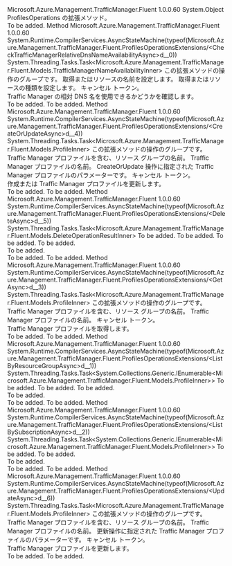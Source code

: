 <Type Name="ProfilesOperationsExtensions" FullName="Microsoft.Azure.Management.TrafficManager.Fluent.ProfilesOperationsExtensions">
  <TypeSignature Language="C#" Value="public static class ProfilesOperationsExtensions" />
  <TypeSignature Language="ILAsm" Value=".class public auto ansi abstract sealed beforefieldinit ProfilesOperationsExtensions extends System.Object" />
  <TypeSignature Language="DocId" Value="T:Microsoft.Azure.Management.TrafficManager.Fluent.ProfilesOperationsExtensions" />
  <TypeSignature Language="VB.NET" Value="Public Module ProfilesOperationsExtensions" />
  <TypeSignature Language="F#" Value="type ProfilesOperationsExtensions = class" />
  <AssemblyInfo>
    <AssemblyName>Microsoft.Azure.Management.TrafficManager.Fluent</AssemblyName>
    <AssemblyVersion>1.0.0.60</AssemblyVersion>
  </AssemblyInfo>
  <Base>
    <BaseTypeName>System.Object</BaseTypeName>
  </Base>
  <Interfaces />
  <Docs>
    <summary>
            ProfilesOperations の拡張メソッド。
            </summary>
    <remarks>To be added.</remarks>
  </Docs>
  <Members>
    <Member MemberName="CheckTrafficManagerRelativeDnsNameAvailabilityAsync">
      <MemberSignature Language="C#" Value="public static System.Threading.Tasks.Task&lt;Microsoft.Azure.Management.TrafficManager.Fluent.Models.TrafficManagerNameAvailabilityInner&gt; CheckTrafficManagerRelativeDnsNameAvailabilityAsync (this Microsoft.Azure.Management.TrafficManager.Fluent.IProfilesOperations operations, string name = null, string type = null, System.Threading.CancellationToken cancellationToken = null);" />
      <MemberSignature Language="ILAsm" Value=".method public static hidebysig class System.Threading.Tasks.Task`1&lt;class Microsoft.Azure.Management.TrafficManager.Fluent.Models.TrafficManagerNameAvailabilityInner&gt; CheckTrafficManagerRelativeDnsNameAvailabilityAsync(class Microsoft.Azure.Management.TrafficManager.Fluent.IProfilesOperations operations, string name, string type, valuetype System.Threading.CancellationToken cancellationToken) cil managed" />
      <MemberSignature Language="DocId" Value="M:Microsoft.Azure.Management.TrafficManager.Fluent.ProfilesOperationsExtensions.CheckTrafficManagerRelativeDnsNameAvailabilityAsync(Microsoft.Azure.Management.TrafficManager.Fluent.IProfilesOperations,System.String,System.String,System.Threading.CancellationToken)" />
      <MemberSignature Language="F#" Value="static member CheckTrafficManagerRelativeDnsNameAvailabilityAsync : Microsoft.Azure.Management.TrafficManager.Fluent.IProfilesOperations * string * string * System.Threading.CancellationToken -&gt; System.Threading.Tasks.Task&lt;Microsoft.Azure.Management.TrafficManager.Fluent.Models.TrafficManagerNameAvailabilityInner&gt;" Usage="Microsoft.Azure.Management.TrafficManager.Fluent.ProfilesOperationsExtensions.CheckTrafficManagerRelativeDnsNameAvailabilityAsync (operations, name, type, cancellationToken)" />
      <MemberType>Method</MemberType>
      <AssemblyInfo>
        <AssemblyName>Microsoft.Azure.Management.TrafficManager.Fluent</AssemblyName>
        <AssemblyVersion>1.0.0.60</AssemblyVersion>
      </AssemblyInfo>
      <Attributes>
        <Attribute>
          <AttributeName>System.Runtime.CompilerServices.AsyncStateMachine(typeof(Microsoft.Azure.Management.TrafficManager.Fluent.ProfilesOperationsExtensions/&lt;CheckTrafficManagerRelativeDnsNameAvailabilityAsync&gt;d__0))</AttributeName>
        </Attribute>
      </Attributes>
      <ReturnValue>
        <ReturnType>System.Threading.Tasks.Task&lt;Microsoft.Azure.Management.TrafficManager.Fluent.Models.TrafficManagerNameAvailabilityInner&gt;</ReturnType>
      </ReturnValue>
      <Parameters>
        <Parameter Name="operations" Type="Microsoft.Azure.Management.TrafficManager.Fluent.IProfilesOperations" RefType="this" />
        <Parameter Name="name" Type="System.String" />
        <Parameter Name="type" Type="System.String" />
        <Parameter Name="cancellationToken" Type="System.Threading.CancellationToken" />
      </Parameters>
      <Docs>
        <param name="operations">
            この拡張メソッドの操作のグループです。
            </param>
        <param name="name">
            取得またはリソースの名前を設定します。
            </param>
        <param name="type">
            取得またはリソースの種類を設定します。
            </param>
        <param name="cancellationToken">
            キャンセル トークン。
            </param>
        <summary>
            Traffic Manager の相対 DNS 名を使用できるかどうかを確認します。
            </summary>
        <returns>To be added.</returns>
        <remarks>To be added.</remarks>
      </Docs>
    </Member>
    <Member MemberName="CreateOrUpdateAsync">
      <MemberSignature Language="C#" Value="public static System.Threading.Tasks.Task&lt;Microsoft.Azure.Management.TrafficManager.Fluent.Models.ProfileInner&gt; CreateOrUpdateAsync (this Microsoft.Azure.Management.TrafficManager.Fluent.IProfilesOperations operations, string resourceGroupName, string profileName, Microsoft.Azure.Management.TrafficManager.Fluent.Models.ProfileInner parameters, System.Threading.CancellationToken cancellationToken = null);" />
      <MemberSignature Language="ILAsm" Value=".method public static hidebysig class System.Threading.Tasks.Task`1&lt;class Microsoft.Azure.Management.TrafficManager.Fluent.Models.ProfileInner&gt; CreateOrUpdateAsync(class Microsoft.Azure.Management.TrafficManager.Fluent.IProfilesOperations operations, string resourceGroupName, string profileName, class Microsoft.Azure.Management.TrafficManager.Fluent.Models.ProfileInner parameters, valuetype System.Threading.CancellationToken cancellationToken) cil managed" />
      <MemberSignature Language="DocId" Value="M:Microsoft.Azure.Management.TrafficManager.Fluent.ProfilesOperationsExtensions.CreateOrUpdateAsync(Microsoft.Azure.Management.TrafficManager.Fluent.IProfilesOperations,System.String,System.String,Microsoft.Azure.Management.TrafficManager.Fluent.Models.ProfileInner,System.Threading.CancellationToken)" />
      <MemberSignature Language="F#" Value="static member CreateOrUpdateAsync : Microsoft.Azure.Management.TrafficManager.Fluent.IProfilesOperations * string * string * Microsoft.Azure.Management.TrafficManager.Fluent.Models.ProfileInner * System.Threading.CancellationToken -&gt; System.Threading.Tasks.Task&lt;Microsoft.Azure.Management.TrafficManager.Fluent.Models.ProfileInner&gt;" Usage="Microsoft.Azure.Management.TrafficManager.Fluent.ProfilesOperationsExtensions.CreateOrUpdateAsync (operations, resourceGroupName, profileName, parameters, cancellationToken)" />
      <MemberType>Method</MemberType>
      <AssemblyInfo>
        <AssemblyName>Microsoft.Azure.Management.TrafficManager.Fluent</AssemblyName>
        <AssemblyVersion>1.0.0.60</AssemblyVersion>
      </AssemblyInfo>
      <Attributes>
        <Attribute>
          <AttributeName>System.Runtime.CompilerServices.AsyncStateMachine(typeof(Microsoft.Azure.Management.TrafficManager.Fluent.ProfilesOperationsExtensions/&lt;CreateOrUpdateAsync&gt;d__4))</AttributeName>
        </Attribute>
      </Attributes>
      <ReturnValue>
        <ReturnType>System.Threading.Tasks.Task&lt;Microsoft.Azure.Management.TrafficManager.Fluent.Models.ProfileInner&gt;</ReturnType>
      </ReturnValue>
      <Parameters>
        <Parameter Name="operations" Type="Microsoft.Azure.Management.TrafficManager.Fluent.IProfilesOperations" RefType="this" />
        <Parameter Name="resourceGroupName" Type="System.String" />
        <Parameter Name="profileName" Type="System.String" />
        <Parameter Name="parameters" Type="Microsoft.Azure.Management.TrafficManager.Fluent.Models.ProfileInner" />
        <Parameter Name="cancellationToken" Type="System.Threading.CancellationToken" />
      </Parameters>
      <Docs>
        <param name="operations">
            この拡張メソッドの操作のグループです。
            </param>
        <param name="resourceGroupName">
            Traffic Manager プロファイルを含む、リソース グループの名前。
            </param>
        <param name="profileName">
            Traffic Manager プロファイルの名前。
            </param>
        <param name="parameters">
            CreateOrUpdate 操作に指定された Traffic Manager プロファイルのパラメーターです。
            </param>
        <param name="cancellationToken">
            キャンセル トークン。
            </param>
        <summary>
            作成または Traffic Manager プロファイルを更新します。
            </summary>
        <returns>To be added.</returns>
        <remarks>To be added.</remarks>
      </Docs>
    </Member>
    <Member MemberName="DeleteAsync">
      <MemberSignature Language="C#" Value="public static System.Threading.Tasks.Task&lt;Microsoft.Azure.Management.TrafficManager.Fluent.Models.DeleteOperationResultInner&gt; DeleteAsync (this Microsoft.Azure.Management.TrafficManager.Fluent.IProfilesOperations operations, string resourceGroupName, string profileName, System.Threading.CancellationToken cancellationToken = null);" />
      <MemberSignature Language="ILAsm" Value=".method public static hidebysig class System.Threading.Tasks.Task`1&lt;class Microsoft.Azure.Management.TrafficManager.Fluent.Models.DeleteOperationResultInner&gt; DeleteAsync(class Microsoft.Azure.Management.TrafficManager.Fluent.IProfilesOperations operations, string resourceGroupName, string profileName, valuetype System.Threading.CancellationToken cancellationToken) cil managed" />
      <MemberSignature Language="DocId" Value="M:Microsoft.Azure.Management.TrafficManager.Fluent.ProfilesOperationsExtensions.DeleteAsync(Microsoft.Azure.Management.TrafficManager.Fluent.IProfilesOperations,System.String,System.String,System.Threading.CancellationToken)" />
      <MemberSignature Language="F#" Value="static member DeleteAsync : Microsoft.Azure.Management.TrafficManager.Fluent.IProfilesOperations * string * string * System.Threading.CancellationToken -&gt; System.Threading.Tasks.Task&lt;Microsoft.Azure.Management.TrafficManager.Fluent.Models.DeleteOperationResultInner&gt;" Usage="Microsoft.Azure.Management.TrafficManager.Fluent.ProfilesOperationsExtensions.DeleteAsync (operations, resourceGroupName, profileName, cancellationToken)" />
      <MemberType>Method</MemberType>
      <AssemblyInfo>
        <AssemblyName>Microsoft.Azure.Management.TrafficManager.Fluent</AssemblyName>
        <AssemblyVersion>1.0.0.60</AssemblyVersion>
      </AssemblyInfo>
      <Attributes>
        <Attribute>
          <AttributeName>System.Runtime.CompilerServices.AsyncStateMachine(typeof(Microsoft.Azure.Management.TrafficManager.Fluent.ProfilesOperationsExtensions/&lt;DeleteAsync&gt;d__5))</AttributeName>
        </Attribute>
      </Attributes>
      <ReturnValue>
        <ReturnType>System.Threading.Tasks.Task&lt;Microsoft.Azure.Management.TrafficManager.Fluent.Models.DeleteOperationResultInner&gt;</ReturnType>
      </ReturnValue>
      <Parameters>
        <Parameter Name="operations" Type="Microsoft.Azure.Management.TrafficManager.Fluent.IProfilesOperations" RefType="this" />
        <Parameter Name="resourceGroupName" Type="System.String" />
        <Parameter Name="profileName" Type="System.String" />
        <Parameter Name="cancellationToken" Type="System.Threading.CancellationToken" />
      </Parameters>
      <Docs>
        <param name="operations">To be added.</param>
        <param name="resourceGroupName">To be added.</param>
        <param name="profileName">To be added.</param>
        <param name="cancellationToken">To be added.</param>
        <summary>To be added.</summary>
        <returns>To be added.</returns>
        <remarks>To be added.</remarks>
      </Docs>
    </Member>
    <Member MemberName="GetAsync">
      <MemberSignature Language="C#" Value="public static System.Threading.Tasks.Task&lt;Microsoft.Azure.Management.TrafficManager.Fluent.Models.ProfileInner&gt; GetAsync (this Microsoft.Azure.Management.TrafficManager.Fluent.IProfilesOperations operations, string resourceGroupName, string profileName, System.Threading.CancellationToken cancellationToken = null);" />
      <MemberSignature Language="ILAsm" Value=".method public static hidebysig class System.Threading.Tasks.Task`1&lt;class Microsoft.Azure.Management.TrafficManager.Fluent.Models.ProfileInner&gt; GetAsync(class Microsoft.Azure.Management.TrafficManager.Fluent.IProfilesOperations operations, string resourceGroupName, string profileName, valuetype System.Threading.CancellationToken cancellationToken) cil managed" />
      <MemberSignature Language="DocId" Value="M:Microsoft.Azure.Management.TrafficManager.Fluent.ProfilesOperationsExtensions.GetAsync(Microsoft.Azure.Management.TrafficManager.Fluent.IProfilesOperations,System.String,System.String,System.Threading.CancellationToken)" />
      <MemberSignature Language="F#" Value="static member GetAsync : Microsoft.Azure.Management.TrafficManager.Fluent.IProfilesOperations * string * string * System.Threading.CancellationToken -&gt; System.Threading.Tasks.Task&lt;Microsoft.Azure.Management.TrafficManager.Fluent.Models.ProfileInner&gt;" Usage="Microsoft.Azure.Management.TrafficManager.Fluent.ProfilesOperationsExtensions.GetAsync (operations, resourceGroupName, profileName, cancellationToken)" />
      <MemberType>Method</MemberType>
      <AssemblyInfo>
        <AssemblyName>Microsoft.Azure.Management.TrafficManager.Fluent</AssemblyName>
        <AssemblyVersion>1.0.0.60</AssemblyVersion>
      </AssemblyInfo>
      <Attributes>
        <Attribute>
          <AttributeName>System.Runtime.CompilerServices.AsyncStateMachine(typeof(Microsoft.Azure.Management.TrafficManager.Fluent.ProfilesOperationsExtensions/&lt;GetAsync&gt;d__3))</AttributeName>
        </Attribute>
      </Attributes>
      <ReturnValue>
        <ReturnType>System.Threading.Tasks.Task&lt;Microsoft.Azure.Management.TrafficManager.Fluent.Models.ProfileInner&gt;</ReturnType>
      </ReturnValue>
      <Parameters>
        <Parameter Name="operations" Type="Microsoft.Azure.Management.TrafficManager.Fluent.IProfilesOperations" RefType="this" />
        <Parameter Name="resourceGroupName" Type="System.String" />
        <Parameter Name="profileName" Type="System.String" />
        <Parameter Name="cancellationToken" Type="System.Threading.CancellationToken" />
      </Parameters>
      <Docs>
        <param name="operations">
            この拡張メソッドの操作のグループです。
            </param>
        <param name="resourceGroupName">
            Traffic Manager プロファイルを含む、リソース グループの名前。
            </param>
        <param name="profileName">
            Traffic Manager プロファイルの名前。
            </param>
        <param name="cancellationToken">
            キャンセル トークン。
            </param>
        <summary>
            Traffic Manager プロファイルを取得します。
            </summary>
        <returns>To be added.</returns>
        <remarks>To be added.</remarks>
      </Docs>
    </Member>
    <Member MemberName="ListByResourceGroupAsync">
      <MemberSignature Language="C#" Value="public static System.Threading.Tasks.Task&lt;System.Collections.Generic.IEnumerable&lt;Microsoft.Azure.Management.TrafficManager.Fluent.Models.ProfileInner&gt;&gt; ListByResourceGroupAsync (this Microsoft.Azure.Management.TrafficManager.Fluent.IProfilesOperations operations, string resourceGroupName, System.Threading.CancellationToken cancellationToken = null);" />
      <MemberSignature Language="ILAsm" Value=".method public static hidebysig class System.Threading.Tasks.Task`1&lt;class System.Collections.Generic.IEnumerable`1&lt;class Microsoft.Azure.Management.TrafficManager.Fluent.Models.ProfileInner&gt;&gt; ListByResourceGroupAsync(class Microsoft.Azure.Management.TrafficManager.Fluent.IProfilesOperations operations, string resourceGroupName, valuetype System.Threading.CancellationToken cancellationToken) cil managed" />
      <MemberSignature Language="DocId" Value="M:Microsoft.Azure.Management.TrafficManager.Fluent.ProfilesOperationsExtensions.ListByResourceGroupAsync(Microsoft.Azure.Management.TrafficManager.Fluent.IProfilesOperations,System.String,System.Threading.CancellationToken)" />
      <MemberSignature Language="F#" Value="static member ListByResourceGroupAsync : Microsoft.Azure.Management.TrafficManager.Fluent.IProfilesOperations * string * System.Threading.CancellationToken -&gt; System.Threading.Tasks.Task&lt;seq&lt;Microsoft.Azure.Management.TrafficManager.Fluent.Models.ProfileInner&gt;&gt;" Usage="Microsoft.Azure.Management.TrafficManager.Fluent.ProfilesOperationsExtensions.ListByResourceGroupAsync (operations, resourceGroupName, cancellationToken)" />
      <MemberType>Method</MemberType>
      <AssemblyInfo>
        <AssemblyName>Microsoft.Azure.Management.TrafficManager.Fluent</AssemblyName>
        <AssemblyVersion>1.0.0.60</AssemblyVersion>
      </AssemblyInfo>
      <Attributes>
        <Attribute>
          <AttributeName>System.Runtime.CompilerServices.AsyncStateMachine(typeof(Microsoft.Azure.Management.TrafficManager.Fluent.ProfilesOperationsExtensions/&lt;ListByResourceGroupAsync&gt;d__1))</AttributeName>
        </Attribute>
      </Attributes>
      <ReturnValue>
        <ReturnType>System.Threading.Tasks.Task&lt;System.Collections.Generic.IEnumerable&lt;Microsoft.Azure.Management.TrafficManager.Fluent.Models.ProfileInner&gt;&gt;</ReturnType>
      </ReturnValue>
      <Parameters>
        <Parameter Name="operations" Type="Microsoft.Azure.Management.TrafficManager.Fluent.IProfilesOperations" RefType="this" />
        <Parameter Name="resourceGroupName" Type="System.String" />
        <Parameter Name="cancellationToken" Type="System.Threading.CancellationToken" />
      </Parameters>
      <Docs>
        <param name="operations">To be added.</param>
        <param name="resourceGroupName">To be added.</param>
        <param name="cancellationToken">To be added.</param>
        <summary>To be added.</summary>
        <returns>To be added.</returns>
        <remarks>To be added.</remarks>
      </Docs>
    </Member>
    <Member MemberName="ListBySubscriptionAsync">
      <MemberSignature Language="C#" Value="public static System.Threading.Tasks.Task&lt;System.Collections.Generic.IEnumerable&lt;Microsoft.Azure.Management.TrafficManager.Fluent.Models.ProfileInner&gt;&gt; ListBySubscriptionAsync (this Microsoft.Azure.Management.TrafficManager.Fluent.IProfilesOperations operations, System.Threading.CancellationToken cancellationToken = null);" />
      <MemberSignature Language="ILAsm" Value=".method public static hidebysig class System.Threading.Tasks.Task`1&lt;class System.Collections.Generic.IEnumerable`1&lt;class Microsoft.Azure.Management.TrafficManager.Fluent.Models.ProfileInner&gt;&gt; ListBySubscriptionAsync(class Microsoft.Azure.Management.TrafficManager.Fluent.IProfilesOperations operations, valuetype System.Threading.CancellationToken cancellationToken) cil managed" />
      <MemberSignature Language="DocId" Value="M:Microsoft.Azure.Management.TrafficManager.Fluent.ProfilesOperationsExtensions.ListBySubscriptionAsync(Microsoft.Azure.Management.TrafficManager.Fluent.IProfilesOperations,System.Threading.CancellationToken)" />
      <MemberSignature Language="F#" Value="static member ListBySubscriptionAsync : Microsoft.Azure.Management.TrafficManager.Fluent.IProfilesOperations * System.Threading.CancellationToken -&gt; System.Threading.Tasks.Task&lt;seq&lt;Microsoft.Azure.Management.TrafficManager.Fluent.Models.ProfileInner&gt;&gt;" Usage="Microsoft.Azure.Management.TrafficManager.Fluent.ProfilesOperationsExtensions.ListBySubscriptionAsync (operations, cancellationToken)" />
      <MemberType>Method</MemberType>
      <AssemblyInfo>
        <AssemblyName>Microsoft.Azure.Management.TrafficManager.Fluent</AssemblyName>
        <AssemblyVersion>1.0.0.60</AssemblyVersion>
      </AssemblyInfo>
      <Attributes>
        <Attribute>
          <AttributeName>System.Runtime.CompilerServices.AsyncStateMachine(typeof(Microsoft.Azure.Management.TrafficManager.Fluent.ProfilesOperationsExtensions/&lt;ListBySubscriptionAsync&gt;d__2))</AttributeName>
        </Attribute>
      </Attributes>
      <ReturnValue>
        <ReturnType>System.Threading.Tasks.Task&lt;System.Collections.Generic.IEnumerable&lt;Microsoft.Azure.Management.TrafficManager.Fluent.Models.ProfileInner&gt;&gt;</ReturnType>
      </ReturnValue>
      <Parameters>
        <Parameter Name="operations" Type="Microsoft.Azure.Management.TrafficManager.Fluent.IProfilesOperations" RefType="this" />
        <Parameter Name="cancellationToken" Type="System.Threading.CancellationToken" />
      </Parameters>
      <Docs>
        <param name="operations">To be added.</param>
        <param name="cancellationToken">To be added.</param>
        <summary>To be added.</summary>
        <returns>To be added.</returns>
        <remarks>To be added.</remarks>
      </Docs>
    </Member>
    <Member MemberName="UpdateAsync">
      <MemberSignature Language="C#" Value="public static System.Threading.Tasks.Task&lt;Microsoft.Azure.Management.TrafficManager.Fluent.Models.ProfileInner&gt; UpdateAsync (this Microsoft.Azure.Management.TrafficManager.Fluent.IProfilesOperations operations, string resourceGroupName, string profileName, Microsoft.Azure.Management.TrafficManager.Fluent.Models.ProfileInner parameters, System.Threading.CancellationToken cancellationToken = null);" />
      <MemberSignature Language="ILAsm" Value=".method public static hidebysig class System.Threading.Tasks.Task`1&lt;class Microsoft.Azure.Management.TrafficManager.Fluent.Models.ProfileInner&gt; UpdateAsync(class Microsoft.Azure.Management.TrafficManager.Fluent.IProfilesOperations operations, string resourceGroupName, string profileName, class Microsoft.Azure.Management.TrafficManager.Fluent.Models.ProfileInner parameters, valuetype System.Threading.CancellationToken cancellationToken) cil managed" />
      <MemberSignature Language="DocId" Value="M:Microsoft.Azure.Management.TrafficManager.Fluent.ProfilesOperationsExtensions.UpdateAsync(Microsoft.Azure.Management.TrafficManager.Fluent.IProfilesOperations,System.String,System.String,Microsoft.Azure.Management.TrafficManager.Fluent.Models.ProfileInner,System.Threading.CancellationToken)" />
      <MemberSignature Language="F#" Value="static member UpdateAsync : Microsoft.Azure.Management.TrafficManager.Fluent.IProfilesOperations * string * string * Microsoft.Azure.Management.TrafficManager.Fluent.Models.ProfileInner * System.Threading.CancellationToken -&gt; System.Threading.Tasks.Task&lt;Microsoft.Azure.Management.TrafficManager.Fluent.Models.ProfileInner&gt;" Usage="Microsoft.Azure.Management.TrafficManager.Fluent.ProfilesOperationsExtensions.UpdateAsync (operations, resourceGroupName, profileName, parameters, cancellationToken)" />
      <MemberType>Method</MemberType>
      <AssemblyInfo>
        <AssemblyName>Microsoft.Azure.Management.TrafficManager.Fluent</AssemblyName>
        <AssemblyVersion>1.0.0.60</AssemblyVersion>
      </AssemblyInfo>
      <Attributes>
        <Attribute>
          <AttributeName>System.Runtime.CompilerServices.AsyncStateMachine(typeof(Microsoft.Azure.Management.TrafficManager.Fluent.ProfilesOperationsExtensions/&lt;UpdateAsync&gt;d__6))</AttributeName>
        </Attribute>
      </Attributes>
      <ReturnValue>
        <ReturnType>System.Threading.Tasks.Task&lt;Microsoft.Azure.Management.TrafficManager.Fluent.Models.ProfileInner&gt;</ReturnType>
      </ReturnValue>
      <Parameters>
        <Parameter Name="operations" Type="Microsoft.Azure.Management.TrafficManager.Fluent.IProfilesOperations" RefType="this" />
        <Parameter Name="resourceGroupName" Type="System.String" />
        <Parameter Name="profileName" Type="System.String" />
        <Parameter Name="parameters" Type="Microsoft.Azure.Management.TrafficManager.Fluent.Models.ProfileInner" />
        <Parameter Name="cancellationToken" Type="System.Threading.CancellationToken" />
      </Parameters>
      <Docs>
        <param name="operations">
            この拡張メソッドの操作のグループです。
            </param>
        <param name="resourceGroupName">
            Traffic Manager プロファイルを含む、リソース グループの名前。
            </param>
        <param name="profileName">
            Traffic Manager プロファイルの名前。
            </param>
        <param name="parameters">
            更新操作に指定された Traffic Manager プロファイルのパラメーターです。
            </param>
        <param name="cancellationToken">
            キャンセル トークン。
            </param>
        <summary>
            Traffic Manager プロファイルを更新します。
            </summary>
        <returns>To be added.</returns>
        <remarks>To be added.</remarks>
      </Docs>
    </Member>
  </Members>
</Type>